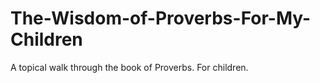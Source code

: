 # The-Wisdom-of-Proverbs-For-My-Children
A topical walk through the book of Proverbs. For children.
